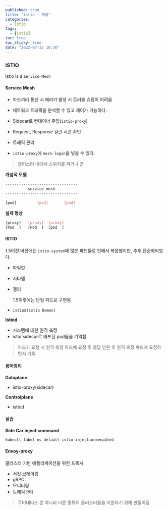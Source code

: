 ```yaml
---
published: true
title: "istio - 개념"
categories:
  - Istio
tags:
  - [istio]
toc: true
toc_sticky: true
date: "2022-07-22 10:30"
---
```


### ISTIO

Istio is a `Service Mesh`

#### Service Mesh

- 파드끼리 통신 시 에러가 발생 시 트러블 슈팅이 어려움

- 네트워크 트래픽을 분석할 수 있고 제어가 가능하다.
- Sidecar로 컨테이너 주입(`istio-proxy`)

- Request, Response 걸린 시간 확인
- 트래픽 관리
- `istio-proxy`에 `mesh-login`을 넣을 수 있다.

> 클러스터 내에서 스위치를 켜거나 끔

**개념적 모델**

```bash
--------------------------------
          service mesh
--------------------------------

[pod]         [pod]       [pod]
```

**실제 형상**

```bash
[proxy]   [proxy]  [proxy]
[Pod  ]   [Pod  ]  [pod  ]
```

#### ISTIO

1.5이전 버전에는 `istio-system`에 많은 파드들로 인해서 복잡했지만, 추후 단순화되었다.

- 파일럿
- 시타델
- 갤리

  1.5이후에는 단일 파드로 구현됨

- `istiod(istio Demon)`

**Istiod**

- 시스템에 대한 원격 측정
- istio sidecar로 배포된 pod들을 기억함

> 파드가 요청 시 원격 측정 파드에 요청 후 응답 받은 후 원격 측정 파드에 요청하면서 기록

#### 용어정리

**Dataplane**

- istio-proxy(sidecar)

**Controlplane**

- istiod

#### 실습

**Side Car inject command**

```bash
kubectl label ns default istio-injection=enabled
```

#### Envoy-proxy

클러스터 기반 애플리케이션을 위한 프록시

- 서킷 브레이킹
- gRPC
- 모니터링
- 트래픽관리

> 쿠버네티스 뿐 아니라 다른 종류의 클러스터들을 지원하기 위해 만들어짐
